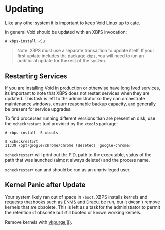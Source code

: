 # Updating

Like any other system it is important to keep Void Linux up to date.

In general Void should be updated with an XBPS invocation:

```
# xbps-install -Su
```

> Note: XBPS must use a separate transaction to update itself. If your first
> update includes the package `xbps`, you will need to run an additional update
> for the rest of the system.

## Restarting Services

If you are installing Void in production or otherwise have long lived services,
its important to note that XBPS does not restart services when they are updated.
This task is left to the administrator so they can orchestrate maintenance
windows, ensure reasonable backup capacity, and generally be present for service
upgrades.

To find processes running different versions than are present on disk, use the
`xcheckrestart` tool provided by the `xtools` package:

```
# xbps-install -S xtools
```

```
$ xcheckrestart
11339 /opt/google/chrome/chrome (deleted) (google-chrome)
```

`xcheckrestart` will print out the PID, path to the executable, status of the
path that was launched (almost always deleted) and the process name.

`xcheckrestart` can and should be run as an unprivileged user.

## Kernel Panic after Update

Your system likely ran out of space in `/boot`. XBPS installs kernels and
requests that hooks such as DKMS and Dracut be run, but it doesn't remove
kernels that are obsolete. This is left as a task for the administrator to
permit the retention of obsolete but still booted or known working kernels.

Remove kernels with [vkpurge(8)](https://man.voidlinux.org/vkpurge.8).
